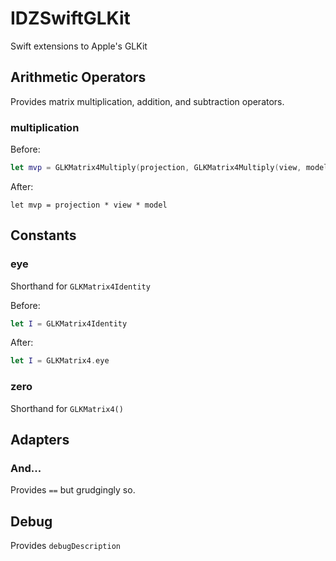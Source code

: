 # IDZSwiftGLKit
Swift extensions to Apple's GLKit

## Arithmetic Operators 

Provides matrix multiplication, addition, and  subtraction operators.

### multiplication

Before:
```swift 
let mvp = GLKMatrix4Multiply(projection, GLKMatrix4Multiply(view, model))
```

After:
```
let mvp = projection * view * model
```

## Constants

### eye

Shorthand for `GLKMatrix4Identity`

Before:
```swift
let I = GLKMatrix4Identity
```
After:
```swift
let I = GLKMatrix4.eye
```

### zero

Shorthand for `GLKMatrix4()`


## Adapters





### And...
Provides `==` but grudgingly so.

## Debug

Provides `debugDescription`